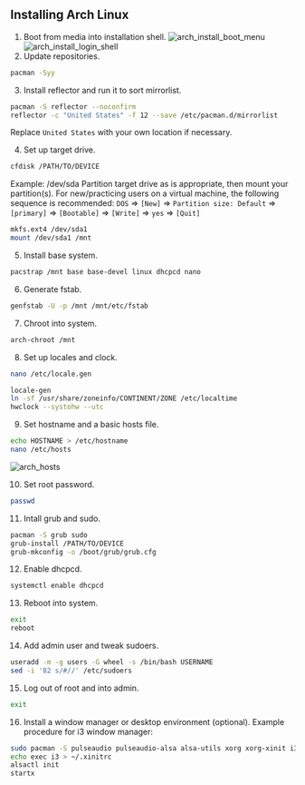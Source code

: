 ## Installing Arch Linux

1. Boot from media into installation shell.
![arch_install_boot_menu](https://quixotictendencies.github.com/quix-arch/arch_install_boot_menu.png)
![arch_install_login_shell](https://quixotictendencies.github.com/quix-arch/arch_install_login_shell.png)
2. Update repositories.
```bash
pacman -Syy
```
3. Install reflector and run it to sort mirrorlist.
```bash
pacman -S reflector --noconfirm
reflector -c "United States" -f 12 --save /etc/pacman.d/mirrorlist
```
Replace `United States` with your own location if necessary.

4. Set up target drive.
```bash
cfdisk /PATH/TO/DEVICE
```
Example: /dev/sda
Partition target drive as is appropriate, then mount your partition(s). For new/practicing users on a virtual machine, the following sequence is recommended: `DOS` => `[New]` => `Partition size: Default` => `[primary]` => `[Bootable]` =>  `[Write]` => `yes` => `[Quit]`
```bash
mkfs.ext4 /dev/sda1
mount /dev/sda1 /mnt
```

5. Install base system.
```bash
pacstrap /mnt base base-devel linux dhcpcd nano
```
6. Generate fstab.
```bash
genfstab -U -p /mnt /mnt/etc/fstab
```
7. Chroot into system.
```bash
arch-chroot /mnt
```
8. Set up locales and clock.
```bash
nano /etc/locale.gen
```
```bash
locale-gen
ln -sf /usr/share/zoneinfo/CONTINENT/ZONE /etc/localtime
hwclock --systohw --utc
```

9. Set hostname and a basic hosts file.
```bash
echo HOSTNAME > /etc/hostname
nano /etc/hosts
```
![arch_hosts](https://quixotictendencies.github.com/quix-arch/arch_install_hosts.png)

10. Set root password.
```bash
passwd
```

11. Intall grub and sudo.
```bash
pacman -S grub sudo
grub-install /PATH/TO/DEVICE
grub-mkconfig -o /boot/grub/grub.cfg
```

12. Enable dhcpcd.
```bash
systemctl enable dhcpcd
```

13. Reboot into system.
```bash
exit
reboot
```

14. Add admin user and tweak sudoers.
```bash
useradd -m -g users -G wheel -s /bin/bash USERNAME
sed -i '82 s/#//' /etc/sudoers
```

15. Log out of root and into admin.
```bash
exit
```

16. Install a window manager or desktop environment (optional). Example procedure for i3 window manager:
```bash
sudo pacman -S pulseaudio pulseaudio-alsa alsa-utils xorg xorg-xinit i3-wm dmenu i3status chromium xfce4-terminal
echo exec i3 > ~/.xinitrc
alsactl init
startx
```
